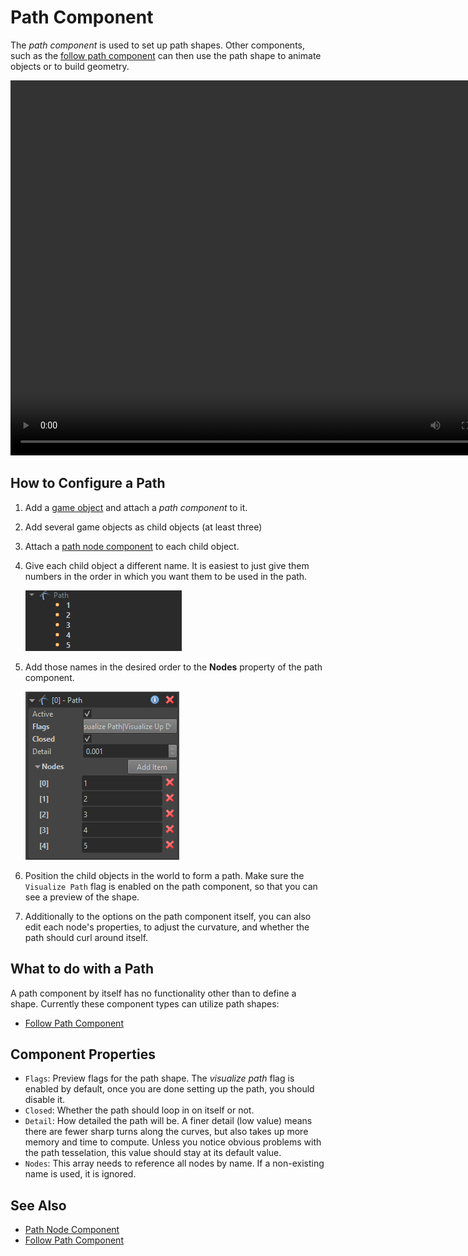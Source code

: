 # Path Component

The *path component* is used to set up path shapes. Other components, such as the [follow path component](follow-path-component.md) can then use the path shape to animate objects or to build geometry.

<video src="media/path-component.webm" width="800" height="600" autoplay loop></video>

## How to Configure a Path

1. Add a [game object](../../runtime/world/game-objects.md) and attach a *path component* to it.
1. Add several game objects as child objects (at least three)
1. Attach a [path node component](path-node-component.md) to each child object.
1. Give each child object a different name. It is easiest to just give them numbers in the order in which you want them to be used in the path.

   ![Path hierarchy config](media/path-hierarchy.png)

1. Add those names in the desired order to the **Nodes** property of the path component.

   ![Path property config](media/path-properties.png)

1. Position the child objects in the world to form a path. Make sure the `Visualize Path` flag is enabled on the path component, so that you can see a preview of the shape.
1. Additionally to the options on the path component itself, you can also edit each node's properties, to adjust the curvature, and whether the path should curl around itself.

## What to do with a Path

A path component by itself has no functionality other than to define a shape. Currently these component types can utilize path shapes:

* [Follow Path Component](follow-path-component.md)

## Component Properties

* `Flags`: Preview flags for the path shape. The *visualize path* flag is enabled by default, once you are done setting up the path, you should disable it.
* `Closed`: Whether the path should loop in on itself or not.
* `Detail`: How detailed the path will be. A finer detail (low value) means there are fewer sharp turns along the curves, but also takes up more memory and time to compute. Unless you notice obvious problems with the path tesselation, this value should stay at its default value.
* `Nodes`: This array needs to reference all nodes by name. If a non-existing name is used, it is ignored.

## See Also

* [Path Node Component](path-node-component.md)
* [Follow Path Component](follow-path-component.md)
